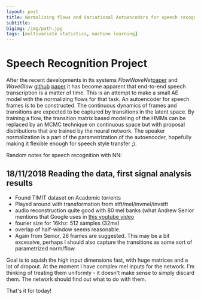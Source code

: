 ```yaml
---
layout: post
title: Normalizing flows and Variational Autoencoders for speech recognition (speech-to-text)
subtitle: 
bigimg: /img/path.jpg
tags: [multivariate statistics, machine learning]
---
```

# Speech Recognition Project 
After the recent developments in tts systems *FlowWaveNet*[paper](https://arxiv.org/abs/1811.02155) and *WaveGlow* [github](https://github.com/NVIDIA/waveglow) [paper](https://arxiv.org/abs/1811.00002)
it has become apparent that end-to-end speech transcription is a matter of time. This is an attempt to make a small AE model with the normalizing flows for that task. An autoencoder for speech frames is to be constructed. The continuous dynamics of frames and transitions are expected to be captured by transitions in the latent space. By training a flow, the transition matrix based modeling of the HMMs can be replaced by an MCMC technique on continuous space but with proposal distributions that are trained by the neural network. The speaker normalization is a part of the parametrization of the autoencoder,
hopefully making it flexible enough for speech style transfer ;).

Random notes for speech recognition with NN:

## 18/11/2018 Reading the data, first signal analysis results
* Found TIMIT dataset on Academic torrents
* Played around with transformation from stft/mel/invmel/invstft
* audio reconstruction quite good with 80 mel banks (what Andrew Senior mentions that Google uses in [this youtube video](https://www.youtube.com/watch?v=HyUtT_z-cms)
* fourier size for 16khz: 512 samples (32ms) 
* overlap of half-window seems reasonable. 
* Again from Senior, 26 frames are suggested. This may be a bit excessive, perhaps I should also capture the transitions as some sort of parametrized norm/flow 

Goal is to squish the high input dimensions fast, with huge matrices and a lot of dropout. 
At the moment I have complex mel inputs for the network. I'm thinking of treating them uniformly - it doesn't make sense to simply discard them. The network should find out what to do with them.


That's it for today!

